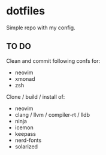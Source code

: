 # dotfiles
Simple repo with my config.

TO DO
-----
Clean and commit following confs for:
* neovim
* xmonad
* zsh

Clone / build / install of:
* neovim
* clang / llvm / compiler-rt / lldb
* ninja
* icemon
* keepass
* nerd-fonts
* solarized
